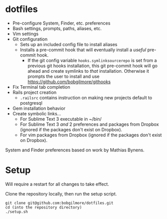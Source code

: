 dotfiles
========
* Pre-configure System, Finder, etc. preferences
* Bash settings, prompts, paths, aliases, etc.
* Vim settings
* Git configuration
    * Sets up an included config file to install aliases
    * Installs a pre-commit hook that will eventually install a *useful* pre-commit hook.
        * If the git config variable `hooks.symlinksourcerepo` is set from a previous git hooks installation, this git pre-commit hook will go ahead and create symlinks to *that* installation.  Otherwise it prompts the user to install and use https://github.com/bobgilmore/githooks
* Fix Terminal tab completion
* Rails project creation
    * `.railsrc` contains instruction on making new projects default to postgresql
* Gem installation behavior
* Create symbolic links...
    * For Sublime Text 3 executable in ~/bin/
    * For Sublime Text 3 *and* 2 preferences and packages from Dropbox (ignored if the packages don't exist on Dropbox).
    * For vim packages from Dropbox (ignored if the packages don't exist on Dropbox).

System and Finder preferences based on work by Mathias Bynens.

Setup
=====
Will require a restart for all changes to take effect.

Clone the repository locally, then run the setup script.

    git clone git@github.com:bobgilmore/dotfiles.git
    cd (into the repository directory)
    ./setup.sh

